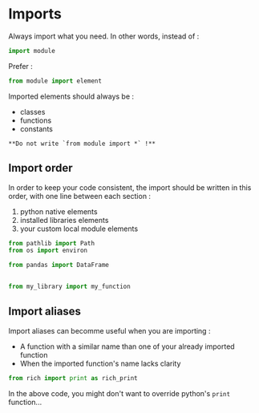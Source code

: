 # Imports

Always import what you need. In other words, instead of :

```python
import module
```

Prefer :

```python
from module import element
```

Imported elements should always be :
- classes
- functions
- constants

```{danger}
**Do not write `from module import *` !**
```

## Import order

In order to keep your code consistent, the import should be written in this order, with one line between each section :
1. python native elements
2. installed libraries elements
3. your custom local module elements

```python
from pathlib import Path
from os import environ

from pandas import DataFrame


from my_library import my_function
```

## Import aliases

Import aliases can becomme useful when you are importing :
- A function with a similar name than one of your already imported function
- When the imported function's name lacks clarity

```python
from rich import print as rich_print
```

In the above code, you might don't want to override python's `print` function...
